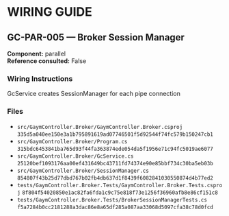 # WIRING GUIDE

## GC-PAR-005 — Broker Session Manager

**Component:** parallel  
**Reference consulted:** False  
### Wiring Instructions

GcService creates SessionManager for each pipe connection

### Files

- `src/GaymController.Broker/GaymController.Broker.csproj`  `335d5a040ee150e3a1b795891619ad07746501f5d92544f74fc579b150247cb1`
- `src/GaymController.Broker/Program.cs`  `315bdc6453841ba765d93f44fa363874ede054da5f1956e71c94fc5019ae6077`
- `src/GaymController.Broker/GcService.cs`  `25120bef1093176aa00ef431649bc43711fd74374e90e85bbf734c30ba5eb03b`
- `src/GaymController.Broker/SessionManager.cs`  `854807f43b25d77dbd767b02fb4db637d1f8439f6082841030550874d4b77ed2`
- `tests/GaymController.Broker.Tests/GaymController.Broker.Tests.csproj`  `8f804f54020850e1ac82fa6fda1c9c75e818f73e1256f36960afb8e86cf151c8`
- `tests/GaymController.Broker.Tests/BrokerSessionManagerTests.cs`  `f5a7284b0cc2181288a3dac86e8a65df285a087aa33068d5097cfa38c78d0fcd`
